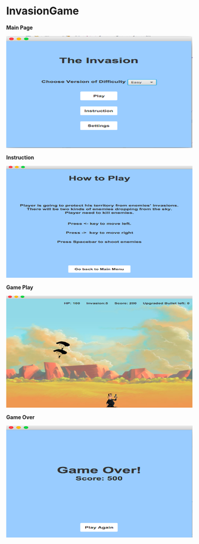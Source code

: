 # InvasionGame

**Main Page**

<img src="https://github.com/Jaejun-Project/InvasionGame/blob/master/readmeImg/main.png"  width="500" height="300" />

**Instruction**

<img src="https://github.com/Jaejun-Project/InvasionGame/blob/master/readmeImg/instruction.png"  width="500" height="300" />

**Game Play**

<img src="https://github.com/Jaejun-Project/InvasionGame/blob/master/readmeImg/gameplay.png"  width="500" height="300" />

**Game Over**

<img src="https://github.com/Jaejun-Project/InvasionGame/blob/master/readmeImg/gameover.png"  width="500" height="300" />
